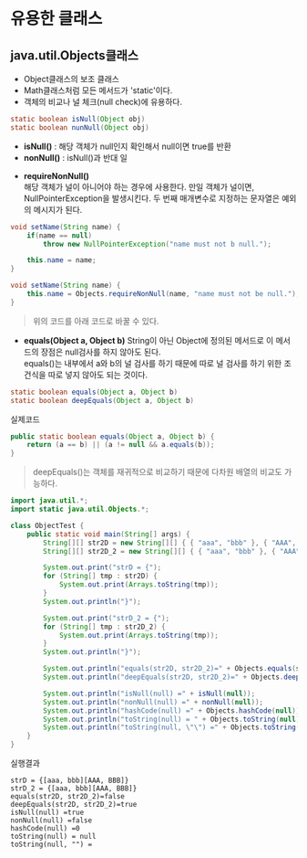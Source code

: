 유용한 클래스
===
java.util.Objects클래스
---
- Object클래스의 보조 클래스
- Math클래스처럼 모든 메서드가 'static'이다.
- 객체의 비교나 널 체크(null check)에 유용하다.

```java
static boolean isNull(Object obj)
static boolean nunNull(Object obj)
```
- **isNull()** : 해당 객체가 null인지 확인해서 null이면 true를 반환
- **nonNull()** : isNull()과 반대 일

* **requireNonNull()**<br>
  해당 객체가 널이 아니어야 하는 경우에 사용한다. 만일 객체가 널이면, NullPointerException을 발생시킨다. 두 번째 매개변수로 지정하는 문자열은 예외의 메시지가 된다.

```java
void setName(String name) {
    if(name == null) 
        throw new NullPointerException("name must not b null.");

    this.name = name;
}
```
```java
void setName(String name) {
    this.name = Objects.requireNonNull(name, "name must not be null.");
}
```
>위의 코드를 아래 코드로 바꿀 수 있다.

- **equals(Object a, Object b)**
  String이 아닌 Object에 정의된 메서드로 이 메서드의 장점은 null검사를 하지 않아도 된다.  
  equals()는 내부에서 a와 b의 널 검사를 하기 때문에 따로 널 검사를 하기 위한 조건식을 따로 넣지 않아도 되는 것이다.
```java
static boolean equals(Object a, Object b)
static boolean deepEquals(Object a, Object b)
```
실제코드
``` java
public static boolean equals(Object a, Object b) {
    return (a == b) || (a != null && a.equals(b));
}
```
>deepEquals()는 객체를 재귀적으로 비교하기 때문에 다차원 배열의 비교도 가능하다.

```java
import java.util.*;
import static java.util.Objects.*;

class ObjectTest {
    public static void main(String[] args) {
        String[][] str2D = new String[][] { { "aaa", "bbb" }, { "AAA", "BBB" } };
        String[][] str2D_2 = new String[][] { { "aaa", "bbb" }, { "AAA", "BBB" } };

        System.out.print("strD = {");
        for (String[] tmp : str2D) {
            System.out.print(Arrays.toString(tmp));
        }
        System.out.println("}");

        System.out.print("strD_2 = {");
        for (String[] tmp : str2D_2) {
            System.out.print(Arrays.toString(tmp));
        }
        System.out.println("}");

        System.out.println("equals(str2D, str2D_2)=" + Objects.equals(str2D, str2D_2));
        System.out.println("deepEquals(str2D, str2D_2)=" + Objects.deepEquals(str2D, str2D_2));

        System.out.println("isNull(null) =" + isNull(null));
        System.out.println("nonNull(null) =" + nonNull(null));
        System.out.println("hashCode(null) =" + Objects.hashCode(null));
        System.out.println("toString(null) = " + Objects.toString(null));
        System.out.println("toString(null, \"\") =" + Objects.toString(null, ""));
    }
}
```
실행결과

    strD = {[aaa, bbb][AAA, BBB]}
    strD_2 = {[aaa, bbb][AAA, BBB]}
    equals(str2D, str2D_2)=false
    deepEquals(str2D, str2D_2)=true
    isNull(null) =true
    nonNull(null) =false
    hashCode(null) =0
    toString(null) = null
    toString(null, "") =
